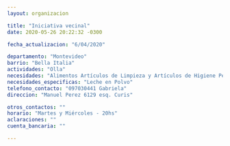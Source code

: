 ```yaml
---
layout: organizacion

title: "Iniciativa vecinal"
date: 2020-05-26 20:22:32 -0300

fecha_actualizacion: "6/04/2020"

departamento: "Montevideo"
barrio: "Bella Italia"
actividades: "Olla"
necesidades: "Alimentos Artículos de Limpieza y Artículos de Higiene Personal"
necesidades_especificas: "Leche en Polvo"
telefono_contacto: "097030441 Gabriela"
direccion: "Manuel Perez 6129 esq. Curis"

otros_contactos: ""
horario: "Martes y Miércoles - 20hs"
aclaraciones: ""
cuenta_bancaria: ""

---
```

